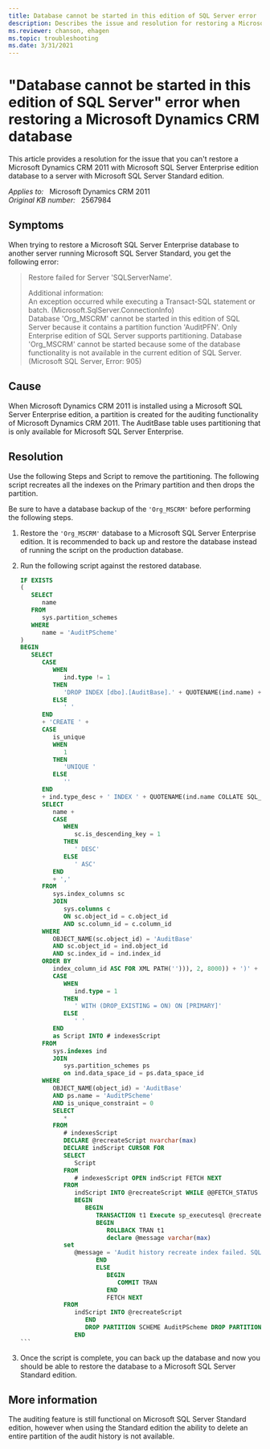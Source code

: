 ```yaml
---
title: Database cannot be started in this edition of SQL Server error
description: Describes the issue and resolution for restoring a Microsoft Dynamics CRM 2011 with Microsoft SQL Server Enterprise edition database to a server with Microsoft SQL Server Standard edition.
ms.reviewer: chanson, ehagen
ms.topic: troubleshooting
ms.date: 3/31/2021
---
```

# "Database cannot be started in this edition of SQL Server" error when restoring a Microsoft Dynamics CRM database

This article provides a resolution for the issue that you can't restore a Microsoft Dynamics CRM 2011 with Microsoft SQL Server Enterprise edition database to a server with Microsoft SQL Server Standard edition.

_Applies to:_ &nbsp; Microsoft Dynamics CRM 2011  
_Original KB number:_ &nbsp; 2567984

## Symptoms

When trying to restore a Microsoft SQL Server Enterprise database to another server running Microsoft SQL Server Standard, you get the following error:

> Restore failed for Server 'SQLServerName'.
>
> Additional information:  
An exception occurred while executing a Transact-SQL statement or batch. (Microsoft.SqlServer.ConnectionInfo)  
Database 'Org_MSCRM' cannot be started in this edition of SQL Server because it contains a partition function 'AuditPFN'. Only Enterprise edition of SQL Server supports partitioning. Database 'Org_MSCRM' cannot be started because some of the database functionality is not available in the current edition of SQL Server. (Microsoft SQL Server, Error: 905)

## Cause

When Microsoft Dynamics CRM 2011 is installed using a Microsoft SQL Server Enterprise edition, a partition is created for the auditing functionality of Microsoft Dynamics CRM 2011. The AuditBase table uses partitioning that is only available for Microsoft SQL Server Enterprise.

## Resolution

Use the following Steps and Script to remove the partitioning. The following script recreates all the indexes on the Primary partition and then drops the partition.

Be sure to have a database backup of the `'Org_MSCRM'` before performing the following steps.

1. Restore the `'Org_MSCRM'` database to a Microsoft SQL Server Enterprise edition. It is recommended to back up and restore the database instead of running the script on the production database.

2. Run the following script against the restored database.

    ````sql
    IF EXISTS 
    (
       SELECT
          name 
       FROM
          sys.partition_schemes 
       WHERE
          name = 'AuditPScheme'
    )
    BEGIN
       SELECT
          CASE
             WHEN
                ind.type != 1 
             THEN
                'DROP INDEX [dbo].[AuditBase].' + QUOTENAME(ind.name) + ' ' 
             ELSE
                ' ' 
          END
          + 'CREATE ' + 
          CASE
             is_unique 
             WHEN
                1 
             THEN
                'UNIQUE ' 
             ELSE
                '' 
          END
          + ind.type_desc + ' INDEX ' + QUOTENAME(ind.name COLLATE SQL_Latin1_General_CP1_CI_AS ) + ' ON [dbo].' + QUOTENAME(OBJECT_NAME(object_id)) + ' (' + REVERSE(SUBSTRING(REVERSE(( 
          SELECT
             name + 
             CASE
                WHEN
                   sc.is_descending_key = 1 
                THEN
                   ' DESC' 
                ELSE
                   ' ASC' 
             END
             + ',' 
          FROM
             sys.index_columns sc 
             JOIN
                sys.columns c 
                ON sc.object_id = c.object_id 
                AND sc.column_id = c.column_id 
          WHERE
             OBJECT_NAME(sc.object_id) = 'AuditBase' 
             AND sc.object_id = ind.object_id 
             AND sc.index_id = ind.index_id 
          ORDER BY
             index_column_id ASC FOR XML PATH(''))), 2, 8000)) + ')' + 
             CASE
                WHEN
                   ind.type = 1 
                THEN
                   ' WITH (DROP_EXISTING = ON) ON [PRIMARY]' 
                ELSE
                   ' ' 
             END
             as Script INTO # indexesScript 
          FROM
             sys.indexes ind 
             JOIN
                sys.partition_schemes ps 
                on ind.data_space_id = ps.data_space_id 
          WHERE
             OBJECT_NAME(object_id) = 'AuditBase' 
             AND ps.name = 'AuditPScheme' 
             AND is_unique_constraint = 0 
             SELECT
                * 
             FROM
                # indexesScript 
                DECLARE @recreateScript nvarchar(max) 
                DECLARE indScript CURSOR FOR 
                SELECT
                   Script 
                FROM
                   # indexesScript OPEN indScript FETCH NEXT 
                FROM
                   indScript INTO @recreateScript WHILE @@FETCH_STATUS = 0 
                   BEGIN
                      BEGIN
                         TRANSACTION t1 Execute sp_executesql @recreateScript IF @@ERROR > 0 
                         BEGIN
                            ROLLBACK TRAN t1 
                            declare @message varchar(max) 
                set
                   @message = 'Audit history recreate index failed. SQL: ' + @recreateScript RAISERROR (@message, 10, 1) 
                         END
                         ELSE
                            BEGIN
                               COMMIT TRAN 
                            END
                            FETCH NEXT 
                FROM
                   indScript INTO @recreateScript 
                      END
                      DROP PARTITION SCHEME AuditPScheme DROP PARTITION FUNCTION AuditPFN CLOSE indScript DEALLOCATE indScript DROP TABLE # indexesScript 
                   END
    ```

3. Once the script is complete, you can back up the database and now you should be able to restore the database to a Microsoft SQL Server Standard edition.

## More information

The auditing feature is still functional on Microsoft SQL Server Standard edition, however when using the Standard edition the ability to delete an entire partition of the audit history is not available.
